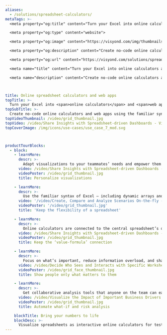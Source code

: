 ```yaml
---
aliases: 
  - /solutions/spreadsheet-calculators/
metaTags: >-
  <meta property="og:title" content="Turn your Excel into online calculators and web apps">

  <meta property="og:type" content="website">

  <meta property="og:image" content="https://visyond.com/img/thumbnails/Solutions2022/Thumbnail - Solutions - Dashboards 2022.png">

  <meta property="og:description" content="Create no-code online calculators and web apps using the familiar syntax of Excel, helping your team to get insights from the central model and answer 'what-if' questions.">

  <meta property="og:url" content="https://visyond.com/solutions/spreadsheet-calculators/">

  <meta name="title" content="Turn your Excel into online calculators and web apps">

  <meta name="description" content="Create no-code online calculators and web apps using the familiar syntax of Excel, helping your team to get insights from the central model and answer 'what-if' questions.">



title: Online spreadsheet calculators and web apps
topTitle: >-
  Turn your Excel into <span>online calculators</span> and <span>web apps</span>
topSubTitle: >-
  Create no-code online calculators and web apps using the familiar syntax of Excel, helping your team to get insights from the central model and answer 'what-if' questions.
topVideoThumbnail: /video/grid_thumbnail.jpg
topVideo: /video/Share Insights with Spreadsheet-driven Dashboards - Visyond.mp4
topCoverImage: /img/icons/use-cases/use_case_7_mod.svg



productTourBlocks:
  - block:
    - learnMore:
      descr: >-
        Adapt visualizations to your teammates’ needs and empower them to get insights from the central model without collaboration chaos or interfering with each other.
      video: /video/Share Insights with Spreadsheet-driven Dashboards - Visyond.mp4
      videoPoster: /video/grid_thumbnail.jpg
      title: Personalize visualizations

    - learnMore:
      descr: >-
        Use the familiar syntax of Excel — including dynamic arrays and XLOOKUPs — and quickly create interactive visualizations and online calculators for your team.
      video: '/video/Create, Compare and Analyze Scenarios On-the-fly - Visyond.mp4'
      videoPoster: '/video/grid_thumbnail.jpg'
      title: 'Keep the flexibility of a spreadsheet'

    - learnMore:
      descr: >-
        Online calculators are connected to the central spreadsheet’s data and formulas, allowing people to query the model and stay up to date with the latest changes in the model or scenarios.
      video: /video/Share Insights with Spreadsheet-driven Dashboards - Visyond.mp4
      videoPoster: /video/grid_thumbnail.jpg
      title: Keep the ‘value-formula’ connection

    - learnMore:
      descr: >-
        Focus on what’s important, reduce information overload, and share only specific parts of the model with people. For example, predictive dashboards for decision-makers or data entry worksheets for contributors.
      video: /video/Decide Who Sees and Interacts with Specific Worksheets and Dashboards - Visyond.mp4
      videoPoster: /video/grid_face_thumbnail.jpg
      title: Show people only what matters to them

    - learnMore:
      descr: >-
        Get collaborative analysis tools that anyone on the team can easily use. No code, no macros — just press a button and get results.
      video: /video/Visualize the Impact of Important Business Drivers - Visyond.mp4
      videoPoster: /video/grid_thumbnail.jpg
      title: Automate what-if and risk analysis

    blockTitle: Bring your numbers to life
    blockDesc: >-
      Visualize spreadsheets as interactive online calculators for testing scenarios, answering 'what-if' questions on the spot, or presenting the value of your offering to clients and prospects.
---
```


